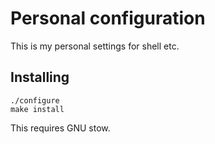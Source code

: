 # Personal configuration

This is my personal settings for shell etc.

## Installing

    ./configure
    make install

This requires GNU stow.
